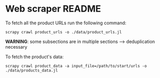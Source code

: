 # Web scraper README

To fetch all the product URLs run the following command:
```
scrapy crawl product_urls -o ./data/product_urls.jl
```
**WARNING**: some subsections are in multiple sections --> deduplication necessary

To fetch the product's data:
```
scrapy crawl product_data -a input_file=/path/to/start/urls -o ./data/products_data.jl
```